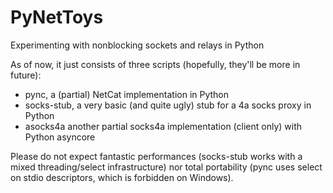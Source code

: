 # PyNetToys
Experimenting with nonblocking sockets and relays in Python

As of now, it just consists of three scripts (hopefully, they'll be more in future):

 - pync, a (partial) NetCat implementation in Python
 - socks-stub, a very basic (and quite ugly) stub for a 4a socks proxy in Python
 - asocks4a another partial socks4a implementation (client only) with Python asyncore

Please do not expect fantastic performances (socks-stub works with a mixed
threading/select infrastructure) nor total portability (pync uses select on 
stdio descriptors, which is forbidden on Windows).
